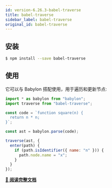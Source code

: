 ```yaml
---
id: version-6.26.3-babel-traverse
title: babel-traverse
sidebar_label: babel-traverse
original_id: babel-traverse
---
```


## 安装

```sh
$ npm install --save babel-traverse
```

## 使用

它可以与 Babylon 搭配使用，用于遍历和更新节点:

```js
import * as babylon from "babylon";
import traverse from "babel-traverse";

const code = `function square(n) {
  return n * n;
}`;

const ast = babylon.parse(code);

traverse(ast, {
  enter(path) {
    if (path.isIdentifier({ name: "n" })) {
      path.node.name = "x";
    }
  }
});
```

[📖 **阅读完整文档**](https://github.com/thejameskyle/babel-handbook/blob/master/translations/en/plugin-handbook.md#babel-traverse)
